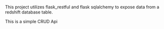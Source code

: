 This project utilizes flask_restful and flask sqlalchemy to expose data from a redshift database table.

This is a simple CRUD Api 